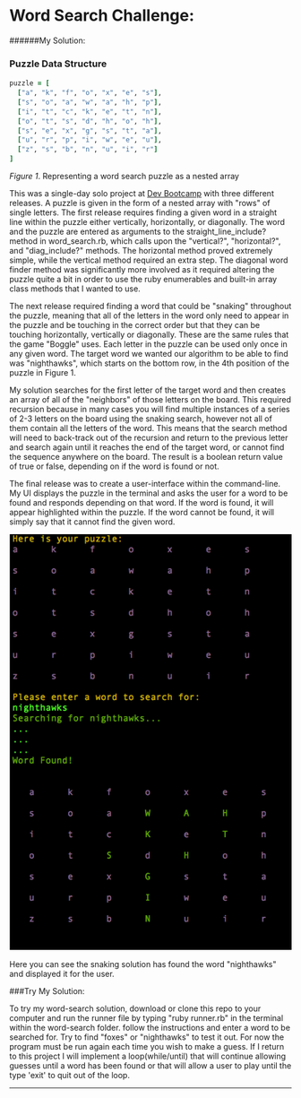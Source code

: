 # Word Search Challenge:
######My Solution:

### Puzzle Data Structure
```ruby
puzzle = [
  ["a", "k", "f", "o", "x", "e", "s"],
  ["s", "o", "a", "w", "a", "h", "p"],
  ["i", "t", "c", "k", "e", "t", "n"],
  ["o", "t", "s", "d", "h", "o", "h"],
  ["s", "e", "x", "g", "s", "t", "a"],
  ["u", "r", "p", "i", "w", "e", "u"],
  ["z", "s", "b", "n", "u", "i", "r"]
]
```
*Figure 1*. Representing a word search puzzle as a nested array

This was a single-day solo project at [Dev Bootcamp](http://devbootcamp.com/) with three different releases. A puzzle is given in the form of a nested array with "rows" of single letters. The first release requires finding a given word in a straight line within the puzzle either vertically, horizontally, or diagonally. The word and the puzzle are entered as arguments to the straight_line_include? method in word_search.rb, which calls upon the "vertical?", "horizontal?", and "diag_include?" methods. The horizontal method proved extremely simple, while the vertical method required an extra step. The diagonal word finder method was significantly more involved as it required altering the puzzle quite a bit in order to use the ruby enumerables and built-in array class methods that I wanted to use.

The next release required finding a word that could be "snaking" throughout the puzzle, meaning that all of the letters in the word only need to appear in the puzzle and be touching in the correct order but that they can be touching horizontally, vertically or diagonally. These are the same rules that the game "Boggle" uses. Each letter in the puzzle can be used only once in any given word. The target word we wanted our algorithm to be able to find was "nighthawks", which starts on the bottom row, in the 4th position of the puzzle in Figure 1.

My solution searches for the first letter of the target word and then creates an array of all of the "neighbors" of those letters on the board. This required recursion because in many cases you will find multiple instances of a series of 2-3 letters on the board using the snaking search, however not all of them contain all the letters of the word. This means that the search method will need to back-track out of the recursion and return to the previous letter and search again until it reaches the end of the target word, or cannot find the sequence anywhere on the board. The result is a boolean return value of true or false, depending on if the word is found or not.

The final release was to create a user-interface within the command-line. My UI displays the puzzle in the terminal and asks the user for a word to be found and responds depending on that word. If the word is found, it will appear highlighted within the puzzle. If the word cannot be found, it will simply say that it cannot find the given word.

![word-search-UI-screenshot](https://github.com/dandersen2/word-search/blob/master/word-search-UI.png "Word Search Screenshot")

Here you can see the snaking solution has found the word "nighthawks" and displayed it for the user.

###Try My Solution:

To try my word-search solution, download or clone this repo to your computer and run the runner file by typing "ruby runner.rb" in the terminal within the word-search folder. follow the instructions and enter a word to be searched for. Try to find "foxes" or "nighthawks" to test it out. For now the program must be run again each time you wish to make a guess. If I return to this project I will implement a loop(while/until) that will continue allowing guesses until a word has been found or that will allow a user to play until the type 'exit' to quit out of the loop.

[wikipedia word search]: https://en.wikipedia.org/wiki/Word_search

***